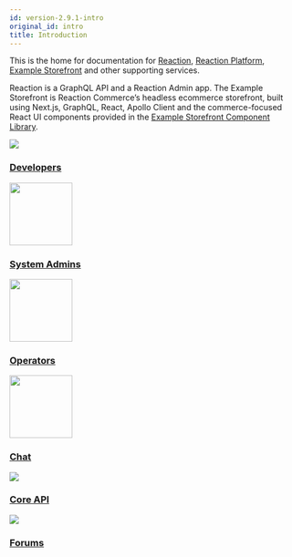 ```yaml
---
id: version-2.9.1-intro
original_id: intro
title: Introduction
---
```


This is the home for documentation for <a href="http://github.com/reactioncommerce/reaction">Reaction</a>, <a href="https://github.com/reactioncommerce/reaction-platform">Reaction Platform</a>, <a href="https://github.com/reactioncommerce/example-storefront/">Example Storefront</a> and other supporting services.

Reaction is a GraphQL API and a Reaction Admin app. The Example Storefront is Reaction Commerce’s headless ecommerce storefront, built using Next.js, GraphQL, React, Apollo Client and the commerce-focused React UI components provided in the <a href="http://designsystem.reactioncommerce.com/">Example Storefront Component Library</a>.

<div class="content-blocks">
  <div class="content-block">
    <div class="section-promo">
      <a href="getting-started-developing-with-reaction">
        <img class="center-block" src="https://cdn.rawgit.com/reactioncommerce/reaction-docs/trunk/website/static/img/reaction-commerce-developer-guide.svg">
        <h3 class="accent-color text-center">Developers</h3>
      </a>
    </div>
  </div>
  <div class="content-block">
    <div class="section-promo">
      <a href="deploying">
        <img class="center-block" src="https://cdn.rawgit.com/reactioncommerce/reaction-docs/trunk/website/static/img/reaction-commerce-store-guide.svg" height="110">
        <h3 class="accent-color text-center">System Admins</h3>
      </a>
    </div>
  </div>
  <div class="content-block">
    <div class="section-promo">
      <a href="dashboard">
        <img class="center-block" src="https://cdn.rawgit.com/reactioncommerce/reaction-docs/trunk/website/static/img/reaction-commerce-store-guide.svg" height="110">
        <h3 class="accent-color text-center">Operators</h3>
      </a>
    </div>
  </div>
  <div class="content-block">
    <div class="section-promo">
      <a href="http://gitter.im/reactioncommerce/">
        <img class="center-block" src="https://cdn.rawgit.com/reactioncommerce/reaction-docs/trunk/website/static/img/reaction-commerce-chat.svg" height="110">
        <h3 class="accent-color text-center">Chat</h3>
      </a>
    </div>
  </div>
  <div class="content-block">
    <div class="section-promo">
      <a href="http://api.docs.reactioncommerce.com/">
        <img class="center-block" src="https://cdn.rawgit.com/reactioncommerce/reaction-docs/trunk/website/static/img/reaction-commerce-core-api-guide.svg">
        <h3 class="accent-color text-center">Core API</h3>
      </a>
    </div>
  </div>
  <div class="content-block">
    <div class="section-promo">
      <a href="https://forums.reactioncommerce.com/">
        <img class="center-block" src="https://cdn.rawgit.com/reactioncommerce/reaction-docs/trunk/website/static/img/reaction-commerce-forums.svg">
        <h3 class="accent-color text-center">Forums</h3>
      </a>
    </div>
  </div>
</div>
